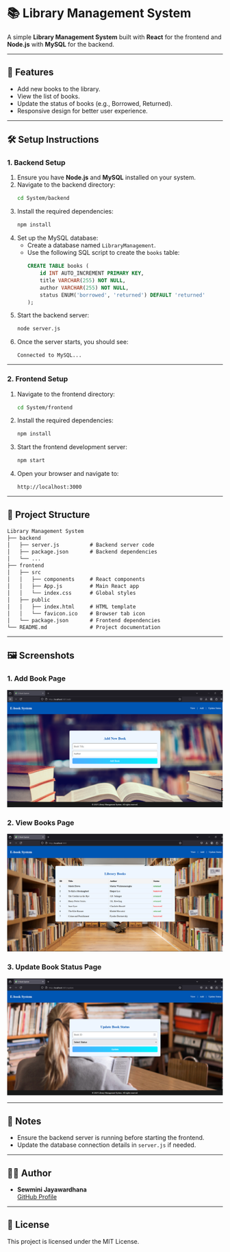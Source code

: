 # 📚 Library Management System

A simple **Library Management System** built with **React** for the frontend and **Node.js** with **MySQL** for the backend.

---

## 🚀 Features
- Add new books to the library.
- View the list of books.
- Update the status of books (e.g., Borrowed, Returned).
- Responsive design for better user experience.

---

## 🛠️ Setup Instructions

### 1. **Backend Setup**
1. Ensure you have **Node.js** and **MySQL** installed on your system.
2. Navigate to the backend directory:
   ```bash
   cd System/backend
   ```
3. Install the required dependencies:
   ```bash
   npm install
   ```
4. Set up the MySQL database:
   - Create a database named `LibraryManagement`.
   - Use the following SQL script to create the `books` table:
     ```sql
     CREATE TABLE books (
         id INT AUTO_INCREMENT PRIMARY KEY,
         title VARCHAR(255) NOT NULL,
         author VARCHAR(255) NOT NULL,
         status ENUM('borrowed', 'returned') DEFAULT 'returned'
     );
     ```
5. Start the backend server:
   ```bash
   node server.js
   ```
6. Once the server starts, you should see:
   ```
   Connected to MySQL...
   ```

---

### 2. **Frontend Setup**
1. Navigate to the frontend directory:
   ```bash
   cd System/frontend
   ```
2. Install the required dependencies:
   ```bash
   npm install
   ```
3. Start the frontend development server:
   ```bash
   npm start
   ```
4. Open your browser and navigate to:
   ```
   http://localhost:3000
   ```

---

## 📂 Project Structure
```
Library Management System
├── backend
│   ├── server.js          # Backend server code
│   ├── package.json       # Backend dependencies
│   └── ...
├── frontend
│   ├── src
│   │   ├── components     # React components
│   │   ├── App.js         # Main React app
│   │   └── index.css      # Global styles
│   ├── public
│   │   ├── index.html     # HTML template
│   │   └── favicon.ico    # Browser tab icon
│   └── package.json       # Frontend dependencies
└── README.md              # Project documentation
```

---

## 🖼️ Screenshots
### 1. **Add Book Page**
![Add Book Page](./Screenshots/add-book-page.PNG)

### 2. **View Books Page**
![View Books Page](./Screenshots/view-book-page.PNG)

### 3. **Update Book Status Page**
![Update Book Status Page](./Screenshots/update-status-page.PNG)

---

## 📝 Notes
- Ensure the backend server is running before starting the frontend.
- Update the database connection details in `server.js` if needed.

---

## 🧑‍💻 Author
- **Sewmini Jayawardhana**  
  [GitHub Profile](https://github.com/sewminiJayawardhana)

---

## 📜 License
This project is licensed under the MIT License.